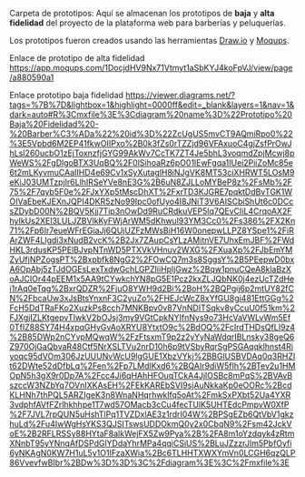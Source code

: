 Carpeta de prototipos: 
Aquí se almacenan los prototipos de **baja** y **alta fidelidad** del proyecto de la plataforma web para barberías y peluquerías.

Los prototipos fueron creados usando las herramientas [Draw.io](https://app.diagrams.net/) y [Moqups](https://app.moqups.com/).

Enlace de prototipo de alta fidelidad 
https://app.moqups.com/1DocjdHV9Nx71Vtmyt1aSbKYJ4koFpVJ/view/page/a880590a1

Enlace prototipo baja fidelidad
https://viewer.diagrams.net/?tags=%7B%7D&lightbox=1&highlight=0000ff&edit=_blank&layers=1&nav=1&dark=auto#R%3Cmxfile%3E%3Cdiagram%20name%3D%22Prototipo%20Baja%20Fidelidad%20-%20Barber%C3%ADa%22%20id%3D%22ZcUgUS5mvCT9AQmiRpo0%22%3E5Vpbd6M2EP41fkwOIIPxo%2B0k3fZs0rTZZjd96VFAxuoC4gjZsfPrOwJhLsI260ucbO1zEjToxnzfjGYG99AkWv7CcTK7ZT4Je5bhL3voqmdZpjMcwj8pWeWS%2FgDlgoBTX3UqBQ%2F0lSihoaRz6pO01lEwFgqa1IUei2PiiZoMc85e6t2mLKyvmuCAaIIHD4e69Cv1xSyXutaglH8iNJgVK8MT53ciXHRWT5LOsM9eKiJ03UMTzpjIr6LlhIRSeYVe8nE3G%2B6uN8ZJLLoMYBeP8z%2FsMb%2F75%2F7qyb5F0e%2FJxYXp5tMscDhXT%2FxrTD3KJGRE7pqktDdBvTGK1WOIVaEbeKJEXnJQPI4DKR5zNo99Ipc0ofUyo4I8JNiT3V6AISCbiShUt6c0DCcsZDybD00N%2BQV5Kjj7Tip3nOwDd9RuCRdkuVEP5lq7QEvCIiL4CrqoAX2FhyIkUs2XEl3LULJZBVlkKyFWjArWM5dKhwul93YM3Cc0%2Fs386%2FX2Kn71%2Fp6Ir7eueWFrEGiaJj6QUjUZFzMWsBiH16W0onepwLLPZ8YSpe1%2FiRArZWF4Llgdi3xNudB2vcK%2B2Jx7ZAupCsYLzAMitnVE7UhxEmJBF%2FWdHKL3rdusKP5PElBJvpNTnWD5PTXVkVHnuv2WXG%2FXuaXp%2FJbEmYMZyUfjNPZogsPT%2Bxpbfk8NgG2%2FOwCQ7m3s8SggsY%2B5PEepwD0bxA6OpAbj5zTJdOGEsLexTxdwGchLGPZIiiHpljGwz%2Bqw1pnuCQeA8klaBzXoAJCIOr44pEEM1x5AA9tCYwkchYN8pG5E1Pcz2kxZLJQbNK0j4ezUcTZdHei1rAq0eTqg%2BxrQDZR%2FjuO8YWH9d2Bi%2BoH%2BQPgij6p2mtUY82fCN%2FbcaUw3xJsBtsYnxnF3C2yuZo%2FHEJcWcZ8xYfGU8gi481EttGGg%2FcH5DdTRaFKo2XuzkPs8cch7MNKBpv0v87VnNDITSqkv8yCcuU0f51km%2FJXgjIZLKtgepvTIwkV2bOJsj3my9VGtCpkNYIfnNys9o73HcVaVWLvWm5Ef0TfIZ88SY74H4xpqGHyGvAoXRYU8YtxtO9c%2BdOQ%2FcIrdTHDsQfLI9z4%2B85DWp2nCYvpMQwqW%2FzFtsxmT9p2z2yYyNaWdqrIBLnsky38geQ6Z970OjGaQbvaR48Ctf5NrXSLTVu2nrD10h6p9tVSbyRqrSgPSGAqqklhnst4Riyoqc95dVOm306JzUUUNvWcU9lgGUE1XbzVYkj%2BBGlUSBVDAq0q3RHZIt62DWte52dDfbLq%2Fen%2Fp7LMdlKxd6%2BQAIr9diW5fIh%2BTev2u1HMOpN5h3gX9r0Dp7A%2Fcc4Ji6qHAhHFOuqTCkA4JjlOSBc8mPqS%2BVAvBszccW3NZbYq7OVnIXKAsEH%2FEkKAREbSVI9sjAuNkkaKp0eOORc%2BcdKLHNh7thPQL5ARZIgeK3n8WnaNHqrhwklfq5oAt%2FmkSxPXbt52Ua4YXR3vdphfAVfFZrlhkhhpe1T7wd57OMacb3cCu4fecTUlK5UHTEdcPmpvW0XfP%2F7JVL7rpQUN5uHshTlPq1TVZDxlAE3z1rdrI04W%2BPSgEZb6QtVbV1gkzhuLd%2Fu4IwWgHsYKS3QJSITswsUDDOkmQ0y2x0CbqN9%2Fsm42JckVoE%2B2RFLRSSy88HYtaF8alkWejFX5Zw9Pya%2B%2FA8m1oYzdqyk4zRtmXNnbT95yYNnqAfDSPdGlYDdaYhrMPa4qqiCSiUS%2BLuJZzzrJIm5PbfOyfi6yNKAgN0KW7H1uL5y1O1IFzaXWia%2Bc6TLHHTXWXYmVn0LCGH6qzQLP86VvevfwBIbr%2BDw%3D%3D%3C%2Fdiagram%3E%3C%2Fmxfile%3E
